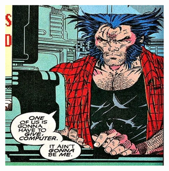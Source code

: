 <div align="center">
  <img height="512em" width="512em" src="assets/images/wolverine.jpeg"/>
</div>